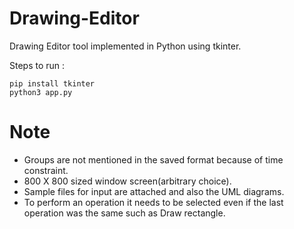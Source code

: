# Drawing-Editor
Drawing Editor tool implemented in Python using tkinter.

Steps to run : 

```
pip install tkinter
python3 app.py
```

# Note

- Groups are not mentioned in the saved format because of time constraint.
- 800 X 800 sized window screen(arbitrary choice).
- Sample files for input are attached and also the UML diagrams.
- To perform an operation it needs to be selected even if the last operation was the same such as Draw rectangle.